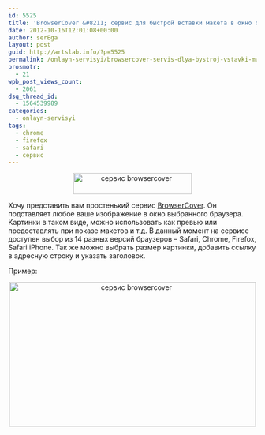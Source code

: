 ```yaml
---
id: 5525
title: 'BrowserCover &#8211; сервис для быстрой вставки макета в окно браузер'
date: 2012-10-16T12:01:08+00:00
author: serEga
layout: post
guid: http://artslab.info/?p=5525
permalink: /onlayn-servisyi/browsercover-servis-dlya-bystroj-vstavki-maketa-v-okno-brauzer/
prosmotr:
  - 21
wpb_post_views_count:
  - 2061
dsq_thread_id:
  - 1564539989
categories:
  - onlayn-servisyi
tags:
  - chrome
  - firefox
  - safari
  - сервис
---
```

<center>
  <a href="{{site.img_cdn}}/browsercover.png"><img src="{{site.img_cdn}}/browsercover.png" alt="сервис browsercover" title="browsercover" width="240" height="43" class="aligncenter size-full wp-image-5527" /></a>
</center>

Хочу представить вам простенький сервис [BrowserCover](http://www.browsercover.com/). Он подставляет любое ваше изображение в окно выбранного браузера. Картинки в таком виде, можно использовать как превью или предоставлять при показе макетов и т.д. В данный момент на сервисе доступен выбор из 14 разных версий браузеров &#8211; Safari, Chrome, Firefox, Safari iPhone. Так же можно выбрать размер картинки, добавить ссылку в адресную строку и указать заголовок.

Пример:

<center>
  <img src="{{site.img_cdn}}/browsercover_s_brauzerom.png" alt="сервис browsercover" title="browsercover_s_brauzerom" width="500" height="293" class="aligncenter size-full wp-image-5526" srcset="{{site.img_cdn}}/browsercover_s_brauzerom.png 500w, {{site.img_cdn}}/browsercover_s_brauzerom-300x175.png 300w" sizes="(max-width: 500px) 100vw, 500px" />
</center>